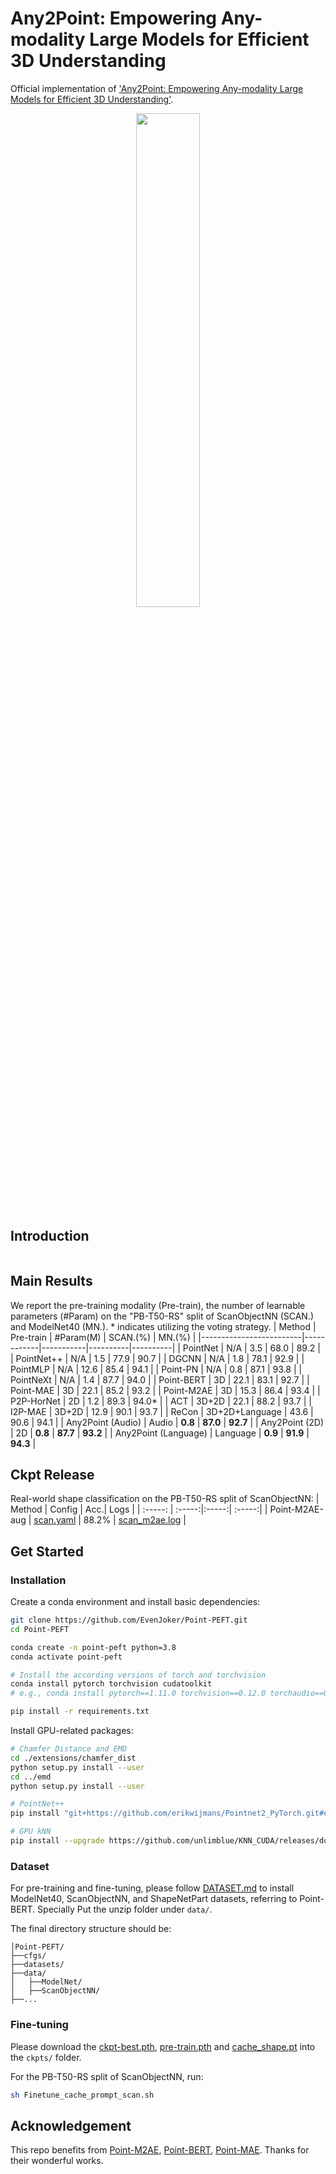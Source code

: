 # Any2Point: Empowering Any-modality Large Models for Efficient 3D Understanding
Official implementation of ['Any2Point: Empowering Any-modality Large Models for Efficient 3D Understanding']().

<p align="center">                                                                                                                                          <img src=""/ width="45%"> <br>
</p>

## Introduction


<div align="center">
  <img src=""/>
</div>

## Main Results
We report the pre-training modality (Pre-train), the number of learnable parameters (\#Param) on the "PB-T50-RS" split of ScanObjectNN (SCAN.) and ModelNet40 (MN.). * indicates utilizing the voting strategy.
| Method                  | Pre-train  | #Param(M) | SCAN.(%) | MN.(%)   |
|-------------------------|------------|-----------|----------|----------|
| PointNet                | N/A        | 3.5       | 68.0     | 89.2     |
| PointNet++              | N/A        | 1.5       | 77.9     | 90.7     |
| DGCNN                   | N/A        | 1.8       | 78.1     | 92.9     |
| PointMLP                | N/A        | 12.6      | 85.4     | 94.1     |
| Point-PN                | N/A        | 0.8       | 87.1     | 93.8     |
| PointNeXt               | N/A        | 1.4       | 87.7     | 94.0     |
| Point-BERT              | 3D         | 22.1      | 83.1     | 92.7     |
| Point-MAE               | 3D         | 22.1      | 85.2     | 93.2     |
| Point-M2AE              | 3D         | 15.3      | 86.4     | 93.4     |
| P2P-HorNet              | 2D         | 1.2       | 89.3     | 94.0*    |
| ACT                     | 3D+2D      | 22.1      | 88.2     | 93.7     |
| I2P-MAE                 | 3D+2D      | 12.9      | 90.1     | 93.7     |
| ReCon                   | 3D+2D+Language | 43.6  | 90.6     | 94.1     |
| Any2Point (Audio)       | Audio      | **0.8**   | **87.0** | **92.7** |
| Any2Point (2D)          | 2D         | **0.8**   | **87.7** | **93.2** |
| Any2Point (Language)    | Language   | **0.9**   | **91.9** | **94.3** |



## Ckpt Release

Real-world shape classification on the PB-T50-RS split of ScanObjectNN:
| Method | Config | Acc.| Logs |
| :-----: | :-----:|:-----:| :-----:|
| Point-M2AE-aug | [scan.yaml](https://drive.google.com/file/d/1JzYQKMTGLmT4cQ3HNI9g8rNHFovmPMgl/view?usp=sharing) | 88.2% | [scan_m2ae.log](https://drive.google.com/file/d/1Dx8ucp_7_2GtSe60wq3jsbtn4xUKHqM8/view?usp=sharing) |


## Get Started

### Installation
Create a conda environment and install basic dependencies:
```bash
git clone https://github.com/EvenJoker/Point-PEFT.git
cd Point-PEFT

conda create -n point-peft python=3.8
conda activate point-peft

# Install the according versions of torch and torchvision
conda install pytorch torchvision cudatoolkit
# e.g., conda install pytorch==1.11.0 torchvision==0.12.0 torchaudio==0.11.0 cudatoolkit=11.3

pip install -r requirements.txt
```
Install GPU-related packages:
```bash
# Chamfer Distance and EMD
cd ./extensions/chamfer_dist
python setup.py install --user
cd ../emd
python setup.py install --user

# PointNet++
pip install "git+https://github.com/erikwijmans/Pointnet2_PyTorch.git#egg=pointnet2_ops&subdirectory=pointnet2_ops_lib"

# GPU kNN
pip install --upgrade https://github.com/unlimblue/KNN_CUDA/releases/download/0.2/KNN_CUDA-0.2-py3-none-any.whl
```
### Dataset
For pre-training and fine-tuning, please follow [DATASET.md](https://github.com/lulutang0608/Point-BERT/blob/master/DATASET.md) to install ModelNet40, ScanObjectNN, and ShapeNetPart datasets, referring to Point-BERT. Specially Put the unzip folder under `data/`.

The final directory structure should be:
```
│Point-PEFT/
├──cfgs/
├──datasets/
├──data/
│   ├──ModelNet/
│   ├──ScanObjectNN/
├──...
```

### Fine-tuning
Please download the [ckpt-best.pth](https://drive.google.com/file/d/16oJrxbLlDLMp1nA8W3EEjRA-cENReAU9/view?usp=sharing), [pre-train.pth](https://drive.google.com/file/d/1m9biTvZN098NP3IwJuTt3kWI0t-sIKSn/view?usp=sharing) and [cache_shape.pt](https://drive.google.com/file/d/1YdUlBL2QpimMBvyK3XaDcUCVxMQP1-1h/view?usp=sharing) into the `ckpts/` folder. 

For the PB-T50-RS split of ScanObjectNN, run:
```bash
sh Finetune_cache_prompt_scan.sh
```

## Acknowledgement
This repo benefits from [Point-M2AE](https://github.com/ZrrSkywalker/Point-M2AE), [Point-BERT](https://github.com/lulutang0608/Point-BERT), [Point-MAE](https://github.com/Pang-Yatian/Point-MAE). Thanks for their wonderful works.
